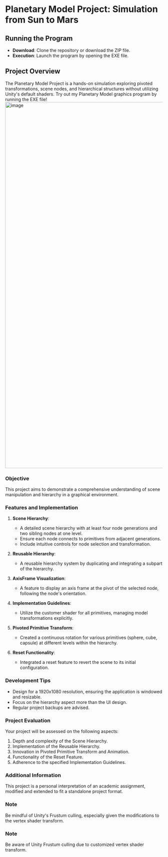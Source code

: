 # Planetary Model Project: Simulation from Sun to Mars

## Running the Program
- **Download**: Clone the repository or download the ZIP file.
- **Execution**: Launch the program by opening the EXE file.

## Project Overview
The Planetary Model Project is a hands-on simulation exploring pivoted transformations, scene nodes, and hierarchical structures without utilizing Unity's default shaders. Try out my Planetary Model graphics program by running the EXE file!
<img width="1171" alt="image" src="https://github.com/alan-lai1738/planetary_model/assets/70036749/2306f726-35ef-490e-8522-d6d3acdb7f4b">

### Objective
This project aims to demonstrate a comprehensive understanding of scene manipulation and hierarchy in a graphical environment.

### Features and Implementation
1. **Scene Hierarchy**: 
   - A detailed scene hierarchy with at least four node generations and two sibling nodes at one level.
   - Ensure each node connects to primitives from adjacent generations.
   - Include intuitive controls for node selection and transformation.

2. **Reusable Hierarchy**:
   - A reusable hierarchy system by duplicating and integrating a subpart of the hierarchy.

3. **AxisFrame Visualization**:
   - A feature to display an axis frame at the pivot of the selected node, following the node's orientation.

4. **Implementation Guidelines**:
   - Utilize the customer shader for all primitives, managing model transformations explicitly.

5. **Pivoted Primitive Transform**:
   - Created a continuous rotation for various primitives (sphere, cube, capsule) at different levels within the hierarchy.

6. **Reset Functionality**:
   - Integrated a reset feature to revert the scene to its initial configuration.

### Development Tips
- Design for a 1920x1080 resolution, ensuring the application is windowed and resizable.
- Focus on the hierarchy aspect more than the UI design.
- Regular project backups are advised.

### Project Evaluation
Your project will be assessed on the following aspects:
1. Depth and complexity of the Scene Hierarchy.
2. Implementation of the Reusable Hierarchy.
3. Innovation in Pivoted Primitive Transform and Animation.
4. Functionality of the Reset Feature.
5. Adherence to the specified Implementation Guidelines.

### Additional Information
This project is a personal interpretation of an academic assignment, modified and extended to fit a standalone project format.

### Note
Be mindful of Unity's Frustum culling, especially given the modifications to the vertex shader transform.





### Note
Be aware of Unity Frustum culling due to customized vertex shader transform.

